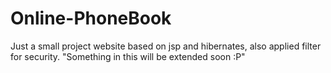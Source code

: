 # Online-PhoneBook
Just a small project website based on jsp and  hibernates, also applied filter for security. "Something in this will be extended soon :P"

